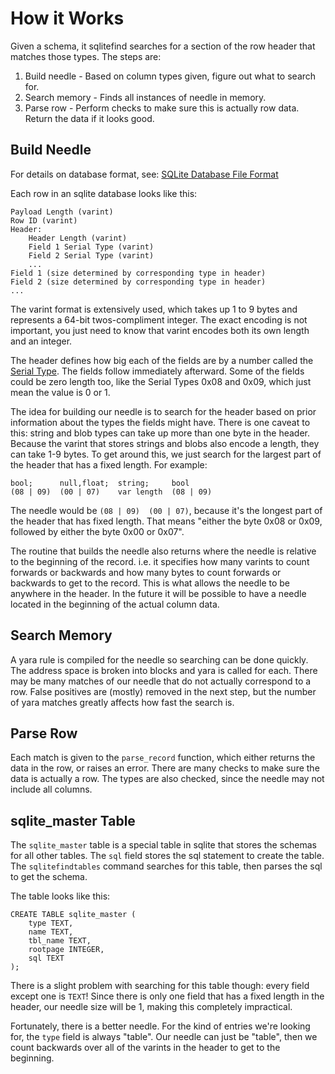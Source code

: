 
How it Works
============

Given a schema, it sqlitefind searches for a section of the row header that matches those types. The steps are:

  1. Build needle - Based on column types given, figure out what to search for.
  2. Search memory - Finds all instances of needle in memory.
  3. Parse row - Perform checks to make sure this is actually row data. Return
        the data if it looks good.

Build Needle
------------

For details on database format, see: [SQLite Database File
Format](https://www.sqlite.org/fileformat2.html)

Each row in an sqlite database looks like this:

    Payload Length (varint)
    Row ID (varint)
    Header:
        Header Length (varint)
        Field 1 Serial Type (varint)
        Field 2 Serial Type (varint)
        ...
    Field 1 (size determined by corresponding type in header)
    Field 2 (size determined by corresponding type in header)
    ...

The varint format is extensively used, which takes up 1 to 9 bytes and
represents a 64-bit twos-compliment integer. The exact encoding is not
important, you just need to know that varint encodes both its own length and an
integer.

The header defines how big each of the fields are by a number called the
[Serial Type](https://www.sqlite.org/fileformat2.html#record_format). The
fields follow immediately afterward. Some of the fields could be zero length
too, like the Serial Types 0x08 and 0x09, which just mean the value is 0 or 1.

The idea for building our needle is to search for the header based on prior
information about the types the fields might have. There is one caveat to this:
string and blob types can take up more than one byte in the header. Because the
varint that stores strings and blobs also encode a length, they can take 1-9
bytes. To get around this, we just search for the largest part of the header
that has a fixed length. For example:

    bool;      null,float;  string;     bool
    (08 | 09)  (00 | 07)    var length  (08 | 09)

The needle would be `(08 | 09)  (00 | 07)`, because it's the longest part of the
header that has fixed length. That means "either the byte 0x08 or 0x09,
followed by either the byte 0x00 or 0x07".

The routine that builds the needle also returns where the needle is relative to
the beginning of the record. i.e. it specifies how many varints to count
forwards or backwards and how many bytes to count forwards or backwards to get
to the record. This is what allows the needle to be anywhere in the header. In
the future it will be possible to have a needle located in the beginning of the
actual column data.

Search Memory
-------------

A yara rule is compiled for the needle so searching can be done quickly. The
address space is broken into blocks and yara is called for each. There may be
many matches of our needle that do not actually correspond to a row. False
positives are (mostly) removed in the next step, but the number of yara matches
greatly affects how fast the search is.

Parse Row
---------

Each match is given to the `parse_record` function, which either returns the
data in the row, or raises an error. There are many checks to make sure the
data is actually a row. The types are also checked, since the needle may not
include all columns.

sqlite_master Table
-------------------

The `sqlite_master` table is a special table in sqlite that stores the schemas
for all other tables. The `sql` field stores the sql statement to create the
table. The `sqlitefindtables` command searches for this table, then parses
the sql to get the schema.

The table looks like this:

    CREATE TABLE sqlite_master (
        type TEXT,
        name TEXT,
        tbl_name TEXT,
        rootpage INTEGER,
        sql TEXT
    );

There is a slight problem with searching for this table though: every field
except one is `TEXT`! Since there is only one field that has a fixed length in
the header, our needle size will be 1, making this completely impractical.

Fortunately, there is a better needle. For the kind of entries we're looking
for, the `type` field is always "table". Our needle can just be "table", then
we count backwards over all of the varints in the header to get to the
beginning.
